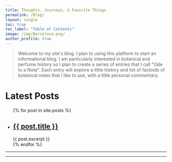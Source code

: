 ```yaml
---
title: Thoughts, Journeys, & Favorite Things
permalink: /Blog/
layout: single
toc: true
toc_label: "Table of Contents"
image: /img/Barcelona.png/
author_profile: true
---
```


> Welcome to my site's blog. I plan to using this platform to start an informational blog. I am particularly interested in botanical and perfume history so I plan to create a series of entries that I call "Ode to a Note". Each entry will explore a little history and list of factoids of botanical notes that I like to use, with a little personal commentary. 

<h1>Latest Posts</h1>

<ul>
  {% for post in site.posts %}
    <li>
      <h2><a href="{{ post.url }}">{{ post.title }}</a></h2>
      {{ post.excerpt }}
    </li>
  {% endfor %}
</ul>

---





***

